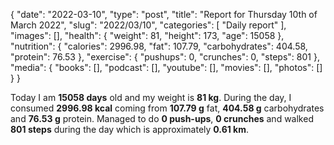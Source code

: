 {
    "date": "2022-03-10",
    "type": "post",
    "title": "Report for Thursday 10th of March 2022",
    "slug": "2022\/03\/10",
    "categories": [
        "Daily report"
    ],
    "images": [],
    "health": {
        "weight": 81,
        "height": 173,
        "age": 15058
    },
    "nutrition": {
        "calories": 2996.98,
        "fat": 107.79,
        "carbohydrates": 404.58,
        "protein": 76.53
    },
    "exercise": {
        "pushups": 0,
        "crunches": 0,
        "steps": 801
    },
    "media": {
        "books": [],
        "podcast": [],
        "youtube": [],
        "movies": [],
        "photos": []
    }
}

Today I am <strong>15058 days</strong> old and my weight is <strong>81 kg</strong>. During the day, I consumed <strong>2996.98 kcal</strong> coming from <strong>107.79 g</strong> fat, <strong>404.58 g</strong> carbohydrates and <strong>76.53 g</strong> protein. Managed to do <strong>0 push-ups</strong>, <strong>0 crunches</strong> and walked <strong>801 steps</strong> during the day which is approximately <strong>0.61 km</strong>.